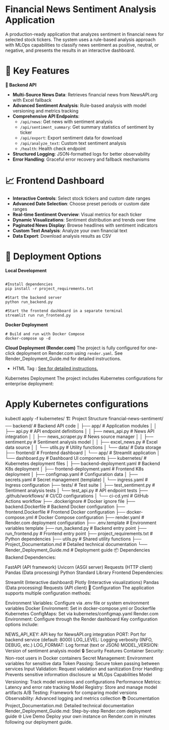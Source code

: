 # Financial News Sentiment Analysis Application
A production-ready application that analyzes sentiment in financial news for selected stock tickers. The system uses a rule-based analysis approach with MLOps capabilities to classify news sentiment as positive, neutral, or negative, and presents the results in an interactive dashboard.

# 🧠 Key Features
**🔄 Backend API**
- **Multi-Source News Data**: Retrieves financial news from NewsAPI.org with Excel fallback
- **Advanced Sentiment Analysis**: Rule-based analysis with model versioning and metrics tracking
- **Comprehensive API Endpoints**:
  - `/api/news`: Get news with sentiment analysis
  - `/api/sentiment_summary`: Get summary statistics of sentiment by ticker
  - `/api/export`: Export sentiment data for download
  - `/api/analyze_text`: Custom text sentiment analysis
  - `/health`: Health check endpoint
- **Structured Logging**: JSON-formatted logs for better observability
- **Error Handling**: Graceful error recovery and fallback mechanisms
# 📈 Frontend Dashboard
- **Interactive Controls**: Select stock tickers and custom date ranges
- **Advanced Date Selection**: Choose preset periods or custom date ranges
- **Real-time Sentiment Overview**: Visual metrics for each ticker
- **Dynamic Visualizations**: Sentiment distribution and trends over time
- **Paginated News Display**: Browse headlines with sentiment indicators
- **Custom Text Analysis**: Analyze your own financial text
- **Data Export**: Download analysis results as CSV
# 🚀 Deployment Options
**Local Development**

```

#Install dependencies
pip install -r project_requirements.txt

#Start the backend server
python run_backend.py

#Start the frontend dashboard in a separate terminal
streamlit run run_frontend.py

 ```


**Docker Deployment**
```
# Build and run with Docker Compose
docker-compose up -d
```
**Cloud Deployment (Render.com)**
The project is fully configured for one-click deployment on Render.com using `render.yaml`. See Render_Deployment_Guide.md for detailed instructions.

- HTML Tag : <a href="Render_Deployment_Guide.md ">See for detailed instructions.</a>

Kubernetes Deployment
The project includes Kubernetes configurations for enterprise deployment:

# Apply Kubernetes configurations
kubectl apply -f kubernetes/
🏗️ Project Structure
financial-news-sentiment/
── backend/                 # Backend API code
│   ├── app/                 # Application modules
│   │   ├── api.py           # API endpoint definitions
│   │   ├── news_api.py      # News API integration
│   │   ├── news_scraper.py  # News source manager
│   │   ├── sentiment.py     # Sentiment analysis model
│   │   ├── excel_news.py    # Excel data source
│   │   └── utils.py         # Utility functions
│   └── data/                # Data storage
├── frontend/                # Frontend dashboard
│   └── app/                 # Streamlit application
│       └── dashboard.py     # Dashboard UI components
├── kubernetes/              # Kubernetes deployment files
│   ├── backend-deployment.yaml  # Backend K8s deployment
│   ├── frontend-deployment.yaml # Frontend K8s deployment
│   ├── configmap.yaml           # Configuration data
│   ├── secrets.yaml             # Secret management (template)
│   └── ingress.yaml             # Ingress configuration
├── tests/                   # Test suite
│   ├── test_sentiment.py    # Sentiment analysis tests
│   └── test_api.py          # API endpoint tests
├── .github/workflows/       # CI/CD configurations
│   └── ci-cd.yml            # GitHub Actions workflow
├── .dockerignore            # Docker ignore file
├── backend.Dockerfile       # Backend Docker configuration
├── frontend.Dockerfile      # Frontend Docker configuration
├── docker-compose.yml       # Docker Compose configuration
├── render.yaml              # Render.com deployment configuration
├── .env.template            # Environment variables template
├── run_backend.py           # Backend entry point
├── run_frontend.py          # Frontend entry point
├── project_requirements.txt # Python dependencies
├── utils.py                 # Shared utility functions
├── Project_Documentation.md # Detailed technical documentation
└── Render_Deployment_Guide.md # Deployment guide
📦 Dependencies
Backend Dependencies:

FastAPI (API framework)
Uvicorn (ASGI server)
Requests (HTTP client)
Pandas (Data processing)
Python Standard Library
Frontend Dependencies:

Streamlit (Interactive dashboard)
Plotly (Interactive visualizations)
Pandas (Data processing)
Requests (API client)
🔧 Configuration
The application supports multiple configuration methods:

Environment Variables: Configure via .env file or system environment variables
Docker Environment: Set in docker-compose.yml or Dockerfile
Kubernetes ConfigMaps: Set via kubernetes/configmap.yaml
Render.com Environment: Configure through the Render dashboard
Key configuration options include:

NEWS_API_KEY: API key for NewsAPI.org integration
PORT: Port for backend service (default: 8000)
LOG_LEVEL: Logging verbosity (INFO, DEBUG, etc.)
LOG_FORMAT: Log format (text or JSON)
MODEL_VERSION: Version of sentiment analysis model
🔒 Security Features
Container Security: Non-root users in Docker containers
Secret Management: Environment variables for sensitive data
Token Passing: Secure token passing between services
Input Validation: Request validation and sanitization
Error Handling: Prevents sensitive information disclosure
📊 MLOps Capabilities
Model Versioning: Track model versions and configurations
Performance Metrics: Latency and error rate tracking
Model Registry: Store and manage model artifacts
A/B Testing: Framework for comparing model versions
Observability: Advanced logging and metrics collection
📚 Documentation
Project_Documentation.md: Detailed technical documentation
Render_Deployment_Guide.md: Step-by-step Render.com deployment guide
🌐 Live Demo
Deploy your own instance on Render.com in minutes following our deployment guide.
